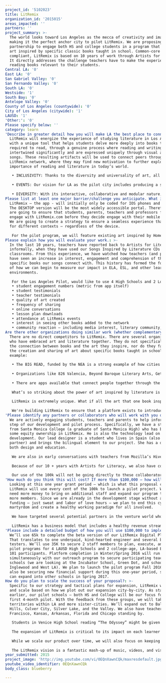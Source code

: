```yaml
---
project_id: '5102023'
title: LitRemix
organization_id: '2015015'
areas_impacted: ''
partners: ''
project_summary: >-
  The world looks toward Los Angeles as the mecca of creativity and imagination,
  making it the perfect anchor city to pilot LitRemix. We are proposing a
  partnership to engage both HS and college students in a program that generates
  art inspired by specific classic books taught in school. Common-core
  compliant, LitRemix is based on 10 years of work through Artists for Literacy.
  It directly addresses the challenge teachers have to make the experience of
  reading books relevant to their students.
Central LA: '0'
East LA: '0'
San Gabriel Valley: '0'
San Fernando Valley: '0'
South LA: '0'
Westside: '1'
South Bay: '0'
Antelope Valley: '0'
County of Los Angeles (countywide): '0'
City of Los Angeles (citywide): '1'
LAUSD: '1'
'Other:': '0'
Please specify below: ''
category: learn
'Describe in greater detail how you will make LA the best place to connect:': >-
  LitRemix will energize the experience of studying literature in Los Angeles,
  with a unique tool that helps students delve more deeply into books they are
  required to read, through a genuine process where reading and writing are
  intertwined significantly and are expressed uniquely through visual art and
  songs. These resulting artifacts will be used to connect peers through the
  LitRemix network, where they may find new motivation to further explore the
  importance of reading and literature in today’s world. 
   
   • INCLUSIVITY: Thanks to the diversity and universality of art, all Angelinos can find a connection to books through LitRemix. The platform is designed to DEMOCRATIZE the user experience as much as possible - enabling a wide cross-section of students to engage, interact and learn - no matter how limited their access is to technology. LitRemix will be accessed through phones, tablets and desktops. Users will listen to songs, view art and watch videos - all inspired by the books that are active in the network. This will be the first interactive database of art inspired by literature, to be enjoyed not only by students, but also by the millions of literature buffs who LOVE this conversation about books and the art they inspire.
   
   • EVENTS: Our vision for LA as the pilot city includes producing a series of LitRemix Events, to be held in neighborhood libraries all across the city, bringing much needed traffic to these under-appreciated community spaces. These concerts, film debuts and art shows will celebrate specific books, the art they inspire, and the young artists responsible for the creation of this new art. These unique events will set an example for other cities that eventually choose to integrate LitRemix into their education system. Los Angeles will lead the way.
   
   • DIVERSITY: With its interactive, collaborative and modular nature, LitRemix holds the promise to become an essential tool for parents and educators in LA. It welcomes all users, regardless of their place of residence, nationality, religion, ideology, culture, education, gender and age. LitRemix is for those who struggle with reading and for those who are thriving readers looking for even more inspiration after they’ve read a book. Our site is completely bi-lingual – in English and Spanish. It reflects the diversity of LA, and we hope the art it generates from Angelinos will be as powerful as the books that inspire its existence.
Please list at least one major barrier/challenge you anticipate. What is your strategy for overcoming these obstacles?: >-
  LitRemix – the app - will initially only be coded for IOS phones and tablets.
  The DESKTOP version will be the most widely accessible portal. Therefore, we
  are going to ensure that students, parents, teachers and professors first
  engage with LitRemix.com before they decide engage with their mobile devices.
  We are going to create a strategy to ensure a seamless experience that works
  for different contexts – regardless of the device.
   
   For the pilot program, we will feature existing art inspired by Homer’s Odyssey. We chose this book because it taught in both HS and College. Our challenge will be not in the EXPLORATION of existing art we have curated – but in the SHARING of the students-created music, visual art and videos. Teachers must first vet the initial works of art, before they are uploaded to our galleries. We realize the importance of this step, to ensure good quality artifacts that later are matched with lesson plans. Again, we are going to work on a clear strategy for this.
Please explain how you will evaluate your work.: >-
  In the last 10 years, teachers have reported back to Artists for Literacy
  informally, when they have used our Songs Inspired by Literature CDs in their
  classrooms. From this experience, we have watched how teachers (and parents)
  have seen an increase in interest, engagement and comprehension of the
  specific books our songs connect with. This history has formed the foundation
  of how we can begin to measure our impact in ELA, ESL, and other learning
  environments.
   
   For the Los Angeles Pilot, would like to use 4 High Schools and 2 Local colleges. We will evaluate the impact of the LitRemix Platform by studying: 
   • student engagement numbers (metric from app itself) 
   • student testimonials
   • teacher testimonials
   • quality of art created
   • frequency of sharing
   • online conversations
   • lesson plan downloads
   • attendance at LitRemix events
   • interest in seeing other books added to the network
   • community reaction – including media interest, literary community, parents
Are there other organizations doing similar work (whether complementary or competitive)? What is unique about your proposed approach?: >-
  There are no direct competitors to LitRemix. There are several organizations
  who have embraced art and literature together. They do not specifically make
  the connection between books and the art they inspire, nor do they facilitate
  the creation and sharing of art about specific books taught in school For
  example:
   
   • The BIG READ, funded by the NEA is a strong example of how cities like LA are committed to taking the excitement and power of great books into a larger community forum. This program celebrates one book a year and hosts events to engage a diversity of supporters and participants. 
   
   • Organizations like 826 Valencia, Beyond Baroque Literary Arts, GetLit, PEN USA, and WriteGirl all celebrate the fusion of reading and writing here in LA and even across the country.
   
   • There are apps available that connect people together through the act of reading (LightSail, Subtext, LiquidTex). These do not leverage the strengths of students who express and learn differently – through sound, art and movement – instead of verbal or written book reports.
   
   What’s so striking about the power of art inspired by literature is how rich the resources truly are – but how DISPARATE they are. No one entity has yet to AGGREGATE the best movies, visual art and music inspired by specific books. Ironically, services like Amazon sell all these types of media but never offer a bundle to help inspire and educate people. That is not their core business – to cross reference – as logical as it might seem.
   
   LitRemix is extremely unique. What if all the art that one book inspires was aggregated for immediate access through a single source? It would be one of the richest resources on earth, where anyone could mine for stories, told through all modes of artistic expression - written, aural, visual, mixed-media.
   
   We're building LitRemix to ensure that a platform exists to introduce and celebrate literature through the art it inspires. It will sit at the nexus of rich media, mobile, and social growth, and will drive instant engagement and collaboration. While being a cultural phenomena in its own right, LitRemix will also help both striving and struggling readers engage meaningfully with literature - by meeting them on their 21st century map of the world. LitRemix will expand the traditionally isolating experience of reading into a realm of discovery, sharing, and creating.
'Please identify any partners or collaborators who will work with you on this project. How much of the $100,000 grant award will each partner receive?': >-
  We are actively engaging students, teachers and parents to help inform every
  step of our development and pilot process. Specifically, we have a student
  from Santa Monica College (a graduate of Santa Monica High) who has been given
  some equity ownership in LitRemix. He is also the technology lead on the app
  development. Our lead designer is a student who lives in Spain (also an equity
  partner) and brings the bilingual element to our project. She has a degree in
  both design and education. 
   
   We are also in early conversations with teachers from Mozilla’s Hive network. They are just about to start a chapter in Los Angeles. Alexander Fishman is one of our advisors and has been tapped to lead the Hive. Hives are comprised of organizations (libraries, museums, schools and non-profit startups) and individuals (educators, designers, community catalysts and makers). Together, they create opportunities for youth to learn within and beyond the confines of traditional classroom experiences, design innovative practices and tools that build the field for greater impact, and contribute to their own professional development within an active community of practice. 
   
   Because of our 10 + years with Artists for Literacy, we also have collaborators in the library system. We will be reaching out to branch libraries all across the city, to ensure that they have the chance to participate with the first launch of the LitRemix – Odyssey version. We’ll be holding events at their locations, to increase traffic to their campuses and spread the word about our learning platform.
   
   Our use of the 100k will not be going directly to these collaborators. We will be discussing the use of the 100k in the next section.
'How much do you think this will cost? If more than $100,000 – how will you cover the additional costs?': >-
  Looking at this one year grant period – which is what this proposal covers -
  LitRemix will use every cent of the 100k to launch a pilot project. We will
  need more money to bring on additional staff and expand our program to serve
  more members. Since we are already in the development stage without any
  funding – just sweat and labor of love hours – we plan to end this cycle of
  martyrdom and create a healthy working paradigm for all involved. 
   
   We have targeted several potential partners in the venture world who we would like to approach for long-term investment into LitRemix. We believe that a grant from “LA2050” will not only help us complete our platform and launch our pilot program – it will also enable us make valuable 1st degree connections to Ed tech investors. With this networking in place, we are very confident that we will find the money and support we need to grow for years to come.
   
   LitRemix has a business model that includes a healthy revenue stream, by offering premium memberships to the network. Our 5-year budget projects profitability by the 2nd year of operation. Our hope is that we will be able to test out this model with experts in the field of business, education and technology – before we commit to any large expenditure. Again, the LA2050 win would up the game for us. The network behind this competition most certainly has members who will become valuable stakeholders in our project.
'Please include a detailed budget of how you will use $100,000 to implement this project.': >-
  We’ll use 65k to complete the beta version of our LitRemix Digital Platform.
  That translates to one underpaid, kind-hearted engineer and several beta
  testers. We’ll use 35K to secure 2 staff members to plan, execute, and monitor
  pilot programs for 4 LAUSD High Schools and 2 college-age, LA-based English
  101 participants. Platform completion in Winter/Spring 2016 will run
  simultaneously with our outreach program to secure participating teachers and
  schools (we are looking at the Incubator School, Green Dot, and schools in
  Inglewood and West LA). We plan to launch the pilot program Fall 2016. We'll
  also be securing new financial support during this one-year period, so that we
  can expand into other schools in Spring 2017.
How do you plan to scale the success of your proposal?: >-
  Specific to our strategy and tactical plans for expansion, LitRemix will grow
  and scale based on how we plot out our expansion city-by-city. As stated
  earlier, our pilot schools – both HS and College will be our focus for the
  first 4-month pilot. With the feedback from these groups, we will take on more
  territories within LA and more sister-cities. We’ll expand out to Baldwin
  Hills, Culver City, Silver Lake, and the Valley. We also have teachers in San
  Francisco, Kansas, Arkansas, Florida and Chicago standing by. 
   
   Students in Venice High School reading “The Odyssey” might be given the chance to collaborate on a music video with students who live in Detroit. Also, a teacher in Florida sharing a teaching tip on how to include of particular work of art about The Odyssey into a lesson-flow, might be considering art created by a student from Westchester. This not only scales the variety of art – but expands the network’s ability to show differing perspectives – diversity of thought. Because our site is bi-lingual for Spanish speakers, we also hope to be expanding into Spanish-speaking populations within Los Angeles and sister cities. 
   
   The expansion of LitRemix is critical to its impact on each learner who participates in the network. The more books we integrate – with more calls for submissions for the art they inspire – the more powerful the LitRemix experience will be. Equally important are the increasing members of teachers who can contribute to the pedagogical direction of the platform. Teaching tips and lesson plans will be crowd-sourced, with partnerships with organizations like Graphite.org – a Common Sense Media community. We believe that as LitRemix scales and expands, student buzz and engagement around reading books will take on a new, enthusiastic vibe.
   
   While we scale our product over time, we will also focus on keeping it accessible to all students. Access to browse the platform will always be free. To fully participate, create a profile, exchange creative files – these activities will require log-in, which comes with premium access. This keeps the network safe, and enables us to curate the art as it comes in. Premium access to the network will be granted at the individual, group and district-wide levels, with associated fees subject to each context.
   
   The LitRemix vision is a fantastic mash-up of music, videos, and visual art from all over the world –celebrating some of the greatest works of both classic and modern literature.
year_submitted: 2015
project_image: 'http://img.youtube.com/vi/0EQnXawnCQk/maxresdefault.jpg'
youtube_video_identifier: 0EQnXawnCQk
body_class: blueberry

---
```

